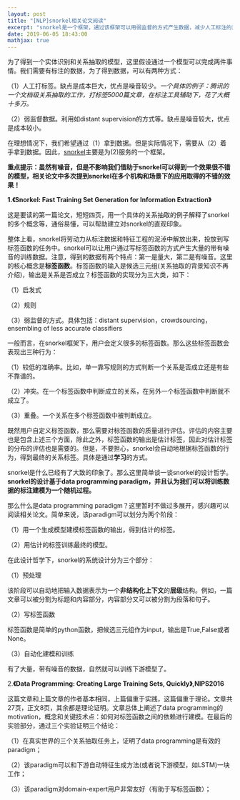 ```yaml
---
layout: post
title: "[NLP]snorkel相关论文阅读"
excerpt: "snorkel是一个框架，通过该框架可以用弱监督的方式产生数据，减少人工标注的数据缺失的问题，尤其适合于信息抽取任务。"
date: 2019-06-05 18:43:00
mathjax: true
---
```


为了得到一个实体识别和关系抽取的模型，这里假设通过一个模型可以完成两件事情。我们需要有标注的数据，为了得到数据，可以有两种方式：

（1）人工打标签。缺点是成本巨大，优点是噪音较少。_一个具体的例子：腾讯的一个文档级关系抽取的工作，打标签5000篇文章，在标注工具辅助下，花了大概十多万。_

（2）弱监督数据。利用如distant supervision的方式等。缺点是噪音较大，优点是成本较小。

在理想情况下，我们希望通过（1）拿到数据。但是实际情况下，需要从（2）着手拿到数据。因此，[snorkel](https://github.com/HazyResearch/snorkel)主要是为(2)服务的一个框架。

**重点提示：虽然有噪音，但是不影响我们借助于snorkel可以得到一个效果很不错的模型，相关论文中多次提到snorkel在多个机构和场景下的应用取得的不错的效果！**


**1.《Snorkel: Fast Training Set Generation for Information Extraction》**

这是要读的第一篇论文，短短四页，用一个具体的关系抽取的例子解释了snorkel的多个概念等，通俗易懂，可以帮助建立对snorkel的直观印象。


整体上看，snorkel将劳动力从标注数据和特征工程的泥淖中解放出来，投放到写标签函数的任务中。snorkel可以让用户通过写标签函数的方式产生大量的带有噪音的训练数据。注意，得到的数据有两个特点：第一是量大，第二是有噪音。这里的核心概念是**标签函数**。标签函数的输入是候选三元组(关系抽取的背景知识不再介绍)，输出是关系是否成立？标签函数的实现分为三大类，如下：

（1）启发式

（2）规则

（3）弱监督的方式。具体包括：distant supervision，crowdsourcing，ensembling of less accurate classifiers

一般而言，在snorkel框架下，用户会定义很多的标签函数。那么这些标签函数会表现出三种行为：

（1）较低的准确率。比如，单一靠写规则的方式判断一个关系是否成立还是有些不靠谱的。

（2）冲突。在一个标签函数中判断成立的关系，在另外一个标签函数中判断就不成立了。

（3）重叠。一个关系在多个标签函数中被判断成立。

既然用户自定义标签函数，那么需要对标签函数的质量进行评估。评估的内容主要也是包含上述三个方面，除此之外，标签函数的输出是估计标签，因此对估计标签的分布的评估也是需要的。但是，不要担心，snorkel会自动地根据标签函数的行为，得到最终的关系标签。具体是通过**学习**的方式。

snorkel是什么已经有了大致的印象了。那么这里简单谈一谈snorkel的设计哲学。**snorkel的设计基于data programming paradigm，并且认为我们可以将训练数据的标注建模为一个随机过程。**

那么什么是data programming paradigm？这里暂时不做过多展开，感兴趣可以阅读相关论文。简单来说，该paradigm可以划分为两个阶段：

（1）用一个生成模型建模标签函数的输出，得到估计的标签。

（2）用估计的标签训练最终的模型。

在此设计哲学下，snorkel的系统设计分为三个部分：

（1）预处理

该阶段可以自动地把输入数据表示为一个**非结构化上下文**的**层级**结构。例如，一篇文章可以被分割为标题和内容部分，内容部分又可以被分割为段落和句子。

（2）写标签函数

标签函数是简单的python函数，把候选三元组作为input，输出是True,False或者None。

（3）自动化建模和训练

有了大量，带有噪音的数据，自然就可以训练下游模型了。

2.**《Data Programming: Creating Large Training Sets, Quickly》,NIPS2016**

这篇文章和上篇文章的作者基本相同，上篇偏重于实践，这篇偏重于理论。文章共27页，正文8页，其余都是理论证明。文章总体上阐述了data programming的motivation，概念和关键技术点：如何对标签函数之间的依赖进行建模。在最后的实验部分，通过三个实验证明三个结论：

（1）在真实世界的三个关系抽取任务上，证明了data programming是有效的paradigm；

（2）该paradigm可以和下游自动特征生成方法(或者说下游模型，如LSTM)一块工作；

（3）该paradigm对domain-expert用户非常友好（有助于写标签函数）；



















